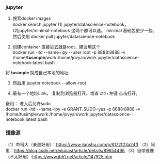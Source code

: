 ### jupyter

1. 搜索docker images  
docker search jupyter
(1) jupyter/datascience-notebook， (2)jupyter/minimal-notebook 这两个都可以选。 minimal 基础包更少一些。  
然后使用 docker pull jupyter/datascience-notebook

2. 创建container 
直接进去就是root，建议用这个   
docker run -itd --name=ipy --user root -p 8888:8888 -v /home/**tusimple**/work:/home/jovyan/work jupyter/datascience-notebook:latest bash

将 **tusimple** 换成自己本地的地址  

3. 然后用 jupyter notebook --allow-root  

4. 最有一个地址Link， 复制到浏览器打开。或者 ctrl+左键 点击打开。   

备用： 进入后允许sudo  
docker run -itd --name=ipy -e GRANT_SUDO=yes  -p 8888:8888 -v /home/tusimple/work:/home/jovyan/work jupyter/datascience-notebook:latest bash

### 镜像源
（1）中科大（亲测好用）：https://www.jianshu.com/p/6172f03a24ff
（2）阿里：https://blog.csdn.net/educast/article/details/89954496
（3）自带镜像（不太好用）:https://www.jb51.net/article/147925.htm
